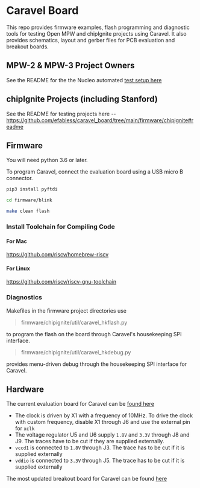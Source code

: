 # Caravel Board

This repo provides firmware examples, flash programming and diagnostic tools for testing
Open MPW and chipIgnite projects using Caravel.  It also provides schematics, layout and gerber files for PCB evaluation and breakout boards.

## MPW-2 & MPW-3 Project Owners

See the README for the the Nucleo automated [test setup here](firmware/mpw2-5/nucleo)

## chipIgnite Projects (including Stanford)

See the README for testing projects here -- https://github.com/efabless/caravel_board/tree/main/firmware/chipignite#readme

## Firmware

You will need python 3.6 or later.  

To program Caravel, connect the evaluation board using a USB micro B connector.

```bash
pip3 install pyftdi

cd firmware/blink

make clean flash
```

### Install Toolchain for Compiling Code

#### For Mac

https://github.com/riscv/homebrew-riscv

#### For Linux

https://github.com/riscv/riscv-gnu-toolchain

### Diagnostics

Makefiles in the firmware project directories use 

> firmware/chipignite/util/caravel_hkflash.py 

to program the flash on the board through Caravel's housekeeping SPI interface.

> firmware/chipignite/util/caravel_hkdebug.py 

provides menu-driven debug through the housekeeping SPI interface for Caravel.

## Hardware

The current evaluation board for Caravel can be [found here](hardware/development/caravel-dev-v5-M.2)

- The clock is driven by X1 with a frequency of 10MHz. To drive the clock with custom frequency, disable X1 through J6 and use the external pin for `xclk`
- The voltage regulator U5 and U6 supply `1.8V` and `3.3V` through J8 and J9. The traces have to be cut if they are supplied externally.
- `vccd1` is connected to `1.8V` through J3. The trace has to be cut if it is supplied externally
- `vddio` is connected to `3.3V` through J5. The trace has to be cut if it is supplied externally

The most updated breakout board for Caravel can be found [here](hardware/breakout/caravel-M.2-card-QFN)
